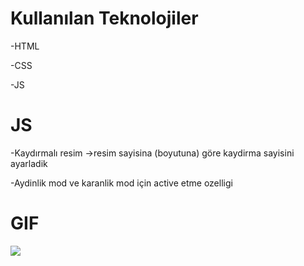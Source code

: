 # Kullanılan Teknolojiler

-HTML

-CSS

-JS

# JS

-Kaydırmalı resim ->resim sayisina (boyutuna) göre kaydirma sayisini ayarladik

-Aydinlik mod ve karanlik mod için active etme ozelligi

# GIF

![](./img/film-sitesi.gif)